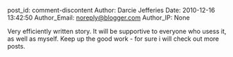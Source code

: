 post_id: comment-discontent
Author: Darcie Jefferies
Date: 2010-12-16 13:42:50
Author_Email: noreply@blogger.com
Author_IP: None

Very efficiently written story. It will be supportive to everyone who usess
it, as well as myself. Keep up the good work - for sure i will check out more
posts.
